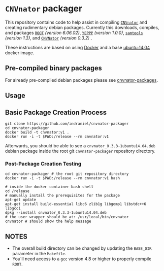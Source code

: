 # `CNVnator` packager

This repository contains code to help assist in compiling [`CNVnator`][1] and creating rudimentary debian packages.  Currently this downloads, compiles, and packages [`ROOT`][2] _(version 6.06.02)_, [`YEPPP`][3] _(version 1.0.0)_, [`samtools`][4] _(version 1.3)_, and [`CNVNator`][1] _(version 0.3.2)_ .

These instructions are based on using [Docker][6] and a base [ubuntu:14.04][7] docker image.

## Pre-compiled binary packages

For already pre-compiled debian packages please see [cnvnator-packages][5].

## Usage

## Basic Package Creation Process

    git clone https://github.com/indraniel/cnvnator-packager
    cd cnvnator-packager
    docker build -t cnvnator:v1 .
    docker run -i -t $PWD:/release --rm cnvnator:v1

Afterwards, you should be able to see a `cnvnator_0.3.3-1ubuntu14.04.deb` debian package inside the root git `cnvnator-packager` repository directory.

### Post-Package Creation Testing

    cd cnvnator-packager # the root git repository directory
    docker run -i -t $PWD:/release --rm cnvnator:v1 bash

    # inside the docker container bash shell
    cd /release
    # manually install the prerequisites for the package
    apt-get update
    apt-get install build-essential libc6 zlib1g libgomp1 libstdc++6 libgcc1
    dpkg --install cnvnator_0.3.3-1ubuntu14.04.deb
    # the user wrapper should be at: /usr/local/bin/cnvnator
    cnvnator # should show the help message

## NOTES

* The overall build directory can be changed by updating the `BASE_DIR` parameter in the `Makefile`.
* You'll need access to a `gcc` version 4.8 or higher to properly compile `ROOT`.

[1]: https://github.com/abyzovlab/CNVnator
[2]: https://root.cern.ch/
[3]: https://www.yeppp.info/
[4]: https://github.com/samtools/samtools
[5]: https://github.com/indraniel/cnvnator-packages
[6]: https://www.docker.com/
[7]: https://hub.docker.com/_/ubuntu/
